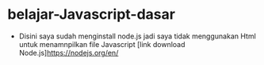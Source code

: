 # belajar-Javascript-dasar
* Disini saya sudah menginstall node.js jadi saya tidak menggunakan Html untuk menamnpilkan file Javascript
[link download Node.js]https://nodejs.org/en/
